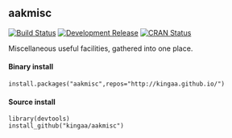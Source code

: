 ## aakmisc

[![Build Status](https://travis-ci.org/kingaa/aakmisc.svg?branch=master)](https://travis-ci.org/kingaa/aakmisc)
[![Development Release](https://img.shields.io/github/release/kingaa/aakmisc.svg)](https://github.com/kingaa/aakmisc/)
[![CRAN Status](http://www.r-pkg.org/badges/version/aakmisc)](http://cran.r-project.org/package=aakmisc)

Miscellaneous useful facilities, gathered into one place.

#### Binary install

```
install.packages("aakmisc",repos="http://kingaa.github.io/")
```

#### Source install

```
library(devtools)  
install_github("kingaa/aakmisc")
```
